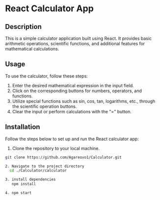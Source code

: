 # React Calculator App

## Description

This is a simple calculator application built using React. It provides basic arithmetic operations, scientific functions, and additional features for mathematical calculations.

## Usage

To use the calculator, follow these steps:

1. Enter the desired mathematical expression in the input field.
2. Click on the corresponding buttons for numbers, operators, and functions.
3. Utilize special functions such as sin, cos, tan, logarithms, etc., through the scientific operation buttons.
4. Clear the input or perform calculations with the "=" button.

## Installation


Follow the steps below to set up and run the React calculator app:

1. Clone the repository to your local machine.

```bash
git clone https://github.com/Agareovo1/Calculator.git

2. Navigate to the project directory
  cd ./Calculator/calculator

3. install dependencies 
   npm install

4. npm start
